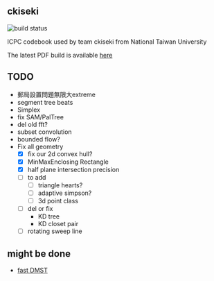 ckiseki
----

![build status](https://github.com/casperwang/ckiseki/workflows/build%20codebook.pdf/badge.svg)

ICPC codebook used by team ckiseki from National Taiwan University

The latest PDF build is available [here](https://github.com/casperwang/ckiseki/raw/master/pdf/codebook.pdf)

## TODO

* 郵局設置問題無限大extreme
* segment tree beats
* Simplex
* fix SAM/PalTree
* del old fft?
* subset convolution
* bounded flow?
* Fix all geometry
    * [x] fix our 2d convex hull?
    * [x] MinMaxEnclosing Rectangle
    * [x] half plane intersection precision
    * [ ] to add
        * [ ] triangle hearts?
        * [ ] adaptive simpson?
        * [ ] 3d point class
    * [ ] del or fix
        * KD tree
        * KD closet pair
    * [ ] rotating sweep line

## might be done
* [fast DMST](https://github.com/yosupo06/library-checker-problems/blob/master/graph/directedmst/sol/correct.cpp)
